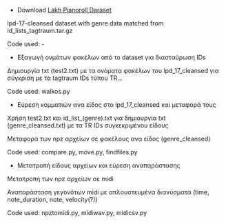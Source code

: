 - Download [Lakh Pianoroll Daraset](https://salu133445.github.io/lakh-pianoroll-dataset/)

lpd-17-cleansed dataset with genre data matched from id_lists_tagtraum.tar.gz

Code used: -


- Εξαγωγή ονμάτων φακέλων από το dataset για διασταύρωση IDs

Δημιουργία txt (test2.txt) με τα ονόματα φακέλων του lpd_17_cleansed για σύγκριση με τα tagtraum IDs τύπου TR...

Code used: walkos.py


- Εύρεση κομματιών ανα είδος στο lpd_17_cleansed και μεταφορά τους

Χρήση test2.txt και id_list_(genre).txt για δημιουργία txt (genre_cleansed.txt) με τα TR IDs συγκεκριμένου είδους

Μεταφορά των npz αρχείων σε φακέλους ανα είδος (genre_cleansed)

Code used: compare.py, move.py, findfiles.py


- Μετατροπή είδους αρχείων και εύρεση αναπαράστασης

Μετατροπή των npz αρχείων σε midi

Αναπαράσταση γεγονότων midi με απλουστευμένα διανύσματα (time, note_duration, note, velocity(?))

Code used: npztomidi.py, midiwav.py, midicsv.py
